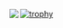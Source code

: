 [![trophy](https://github-profile-trophy.vercel.app/?username=sa30k)](https://github.com/ryo-ma/github-profile-trophy)
<img align="left" src="https://github-readme-stats.vercel.app/api/top-langs/?username=sa30k&theme=buefy" />
